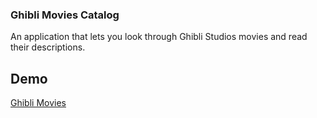 ### Ghibli Movies Catalog

An application that lets you look through Ghibli Studios movies and read their descriptions.

## Demo 

[Ghibli Movies](https://glowing-cendol-35b406.netlify.app)


